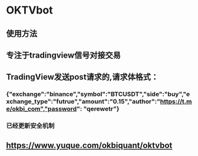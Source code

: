 # OKTVbot
## 使用方法

## 专注于tradingview信号对接交易

## TradingView发送post请求的,请求体格式：
### {"exchange":"binance","symbol":"BTCUSDT","side":"buy","exchange_type":"futrue","amount":"0.15","author":"https://t.me/okbi_com","password": "qerewetr"}

### 已经更新安全机制

## https://www.yuque.com/okbiquant/oktvbot
